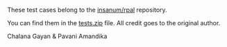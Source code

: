 These test cases belong to the [insanum/rpal](https://github.com/insanum/rpal) repository.

 You can find them in the [tests.zip](https://github.com/insanum/rpal/blob/master/tests.zip) file. All credit goes to the original author.

 Chalana Gayan & Pavani Amandika